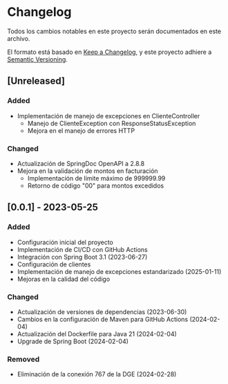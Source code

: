 # Changelog

Todos los cambios notables en este proyecto serán documentados en este archivo.

El formato está basado en [Keep a Changelog](https://keepachangelog.com/en/1.0.0/),
y este proyecto adhiere a [Semantic Versioning](https://semver.org/spec/v2.0.0.html).

## [Unreleased]

### Added
- Implementación de manejo de excepciones en ClienteController
  - Manejo de ClienteException con ResponseStatusException
  - Mejora en el manejo de errores HTTP

### Changed
- Actualización de SpringDoc OpenAPI a 2.8.8
- Mejora en la validación de montos en facturación
  - Implementación de límite máximo de 999999.99
  - Retorno de código "00" para montos excedidos

## [0.0.1] - 2023-05-25

### Added
- Configuración inicial del proyecto
- Implementación de CI/CD con GitHub Actions
- Integración con Spring Boot 3.1 (2023-06-27)
- Configuración de clientes
- Implementación de manejo de excepciones estandarizado (2025-01-11)
- Mejoras en la calidad del código

### Changed
- Actualización de versiones de dependencias (2023-06-30)
- Cambios en la configuración de Maven para GitHub Actions (2024-02-04)
- Actualización del Dockerfile para Java 21 (2024-02-04)
- Upgrade de Spring Boot (2024-02-04)

### Removed
- Eliminación de la conexión 767 de la DGE (2024-02-28) 